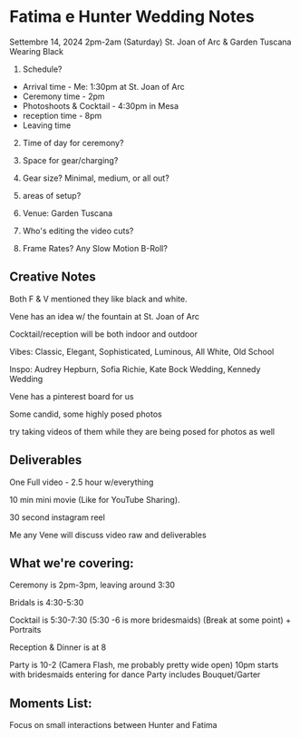  # Fatima e Hunter Wedding Notes
 Settembre 14, 2024 2pm-2am (Saturday)
 St. Joan of Arc & Garden Tuscana
 Wearing Black
 

 1. Schedule?
 - Arrival time - Me: 1:30pm at St. Joan of Arc
 - Ceremony time - 2pm
 - Photoshoots & Cocktail - 4:30pm in Mesa
 - reception time - 8pm
 - Leaving time

 2. Time of day for ceremony?

 3. Space for gear/charging?
 
 4. Gear size? Minimal, medium, or all out?
 
 5. areas of setup?
 
 6. Venue: Garden Tuscana

 7. Who's editing the video cuts?

 8. Frame Rates? Any Slow Motion B-Roll?
 
 ## Creative Notes
 Both F & V mentioned they like black and white.

 Vene has an idea w/ the fountain at St. Joan of Arc

 Cocktail/reception will be both indoor and outdoor

 Vibes: Classic, Elegant, Sophisticated, Luminous, All White, Old School

 Inspo: Audrey Hepburn, Sofia Richie, Kate Bock  Wedding, Kennedy Wedding

 Vene has a pinterest board for us

 Some candid, some highly posed photos

 try taking videos of them while they are being posed for photos as well

 ## Deliverables
 One Full video - 2.5 hour w/everything

 10 min mini movie (Like for YouTube Sharing).

 30 second instagram reel

 Me any Vene will discuss video raw and deliverables

 ## What we're covering:
 Ceremony is 2pm-3pm, leaving around 3:30

 Bridals is 4:30-5:30 
 
 Cocktail is 5:30-7:30 (5:30 -6 is more bridesmaids) (Break at some point) + Portraits

 Reception & Dinner is at 8

 Party is 10-2 (Camera Flash, me probably pretty wide open)
 10pm starts with bridesmaids entering for dance
 Party includes Bouquet/Garter

 ## Moments List:
 Focus on small interactions between Hunter and Fatima 